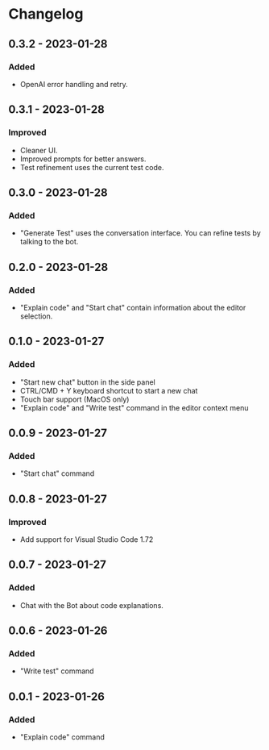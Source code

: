 # Changelog

## 0.3.2 - 2023-01-28

### Added

- OpenAI error handling and retry.

## 0.3.1 - 2023-01-28

### Improved

- Cleaner UI.
- Improved prompts for better answers.
- Test refinement uses the current test code.

## 0.3.0 - 2023-01-28

### Added

- "Generate Test" uses the conversation interface. You can refine tests by talking to the bot.

## 0.2.0 - 2023-01-28

### Added

- "Explain code" and "Start chat" contain information about the editor selection.

## 0.1.0 - 2023-01-27

### Added

- "Start new chat" button in the side panel
- CTRL/CMD + Y keyboard shortcut to start a new chat
- Touch bar support (MacOS only)
- "Explain code" and "Write test" command in the editor context menu

## 0.0.9 - 2023-01-27

### Added

- "Start chat" command

## 0.0.8 - 2023-01-27

### Improved

- Add support for Visual Studio Code 1.72

## 0.0.7 - 2023-01-27

### Added

- Chat with the Bot about code explanations.

## 0.0.6 - 2023-01-26

### Added

- "Write test" command

## 0.0.1 - 2023-01-26

### Added

- "Explain code" command
